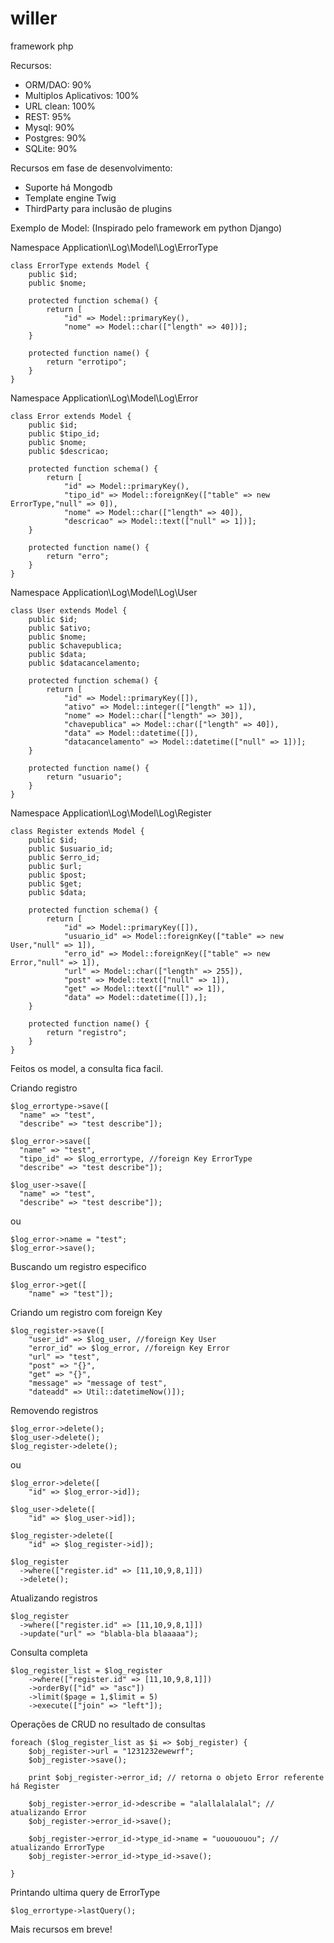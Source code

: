 willer
===========

framework php

Recursos:
- ORM/DAO: 90%
- Multiplos Aplicativos: 100%
- URL clean: 100%
- REST: 95%
- Mysql: 90%
- Postgres: 90%
- SQLite: 90%

Recursos em fase de desenvolvimento:
- Suporte há Mongodb
- Template engine Twig
- ThirdParty para inclusão de plugins

Exemplo de Model: (Inspirado pelo framework em python Django)

Namespace Application\Log\Model\Log\ErrorType
```
class ErrorType extends Model {
    public $id;
    public $nome;

    protected function schema() {
        return [
            "id" => Model::primaryKey(),
            "nome" => Model::char(["length" => 40])];
    }

    protected function name() {
        return "errotipo";
    }
}
```

Namespace Application\Log\Model\Log\Error
```
class Error extends Model {
    public $id;
    public $tipo_id;
    public $nome;
    public $descricao;

    protected function schema() {
        return [
            "id" => Model::primaryKey(),
            "tipo_id" => Model::foreignKey(["table" => new ErrorType,"null" => 0]),
            "nome" => Model::char(["length" => 40]),
            "descricao" => Model::text(["null" => 1])];
    }

    protected function name() {
        return "erro";
    }
}
```

Namespace Application\Log\Model\Log\User
```
class User extends Model {
    public $id;
    public $ativo;
    public $nome;
    public $chavepublica;
    public $data;
    public $datacancelamento;

    protected function schema() {
        return [
            "id" => Model::primaryKey([]),
            "ativo" => Model::integer(["length" => 1]),
            "nome" => Model::char(["length" => 30]),
            "chavepublica" => Model::char(["length" => 40]),
            "data" => Model::datetime([]),
            "datacancelamento" => Model::datetime(["null" => 1])];
    }

    protected function name() {
        return "usuario";
    }
}
```

Namespace Application\Log\Model\Log\Register
```
class Register extends Model {
    public $id;
    public $usuario_id;
    public $erro_id;
    public $url;
    public $post;
    public $get;
    public $data;

    protected function schema() {
        return [
            "id" => Model::primaryKey([]),
            "usuario_id" => Model::foreignKey(["table" => new User,"null" => 1]),
            "erro_id" => Model::foreignKey(["table" => new Error,"null" => 1]),
            "url" => Model::char(["length" => 255]),
            "post" => Model::text(["null" => 1]),
            "get" => Model::text(["null" => 1]),
            "data" => Model::datetime([]),];
    }

    protected function name() {
        return "registro";
    }
}
```

Feitos os model, a consulta fica facil.

Criando registro
```
$log_errortype->save([
  "name" => "test",
  "describe" => "test describe"]);

$log_error->save([
  "name" => "test",
  "tipo_id" => $log_errortype, //foreign Key ErrorType
  "describe" => "test describe"]);

$log_user->save([
  "name" => "test",
  "describe" => "test describe"]);
```
ou
```
$log_error->name = "test";
$log_error->save();
```

Buscando um registro especifico
```
$log_error->get([
    "name" => "test"]);
```

Criando um registro com foreign Key
```
$log_register->save([
    "user_id" => $log_user, //foreign Key User
    "error_id" => $log_error, //foreign Key Error
    "url" => "test",
    "post" => "{}",
    "get" => "{}",
    "message" => "message of test",
    "dateadd" => Util::datetimeNow()]);
```

Removendo registros
```
$log_error->delete();
$log_user->delete();
$log_register->delete();
```
ou
```
$log_error->delete([
    "id" => $log_error->id]);

$log_user->delete([
    "id" => $log_user->id]);

$log_register->delete([
    "id" => $log_register->id]);

$log_register
  ->where(["register.id" => [11,10,9,8,1]])
  ->delete();
```

Atualizando registros
```
$log_register
  ->where(["register.id" => [11,10,9,8,1]])
  ->update("url" => "blabla-bla blaaaaa");
```

Consulta completa
```
$log_register_list = $log_register
    ->where(["register.id" => [11,10,9,8,1]])
    ->orderBy(["id" => "asc"])
    ->limit($page = 1,$limit = 5)
    ->execute(["join" => "left"]);
```

Operações de CRUD no resultado de consultas
```
foreach ($log_register_list as $i => $obj_register) {
    $obj_register->url = "1231232ewewrf";
    $obj_register->save();

    print $obj_register->error_id; // retorna o objeto Error referente há Register

    $obj_register->error_id->describe = "alallalalalal"; // atualizando Error
    $obj_register->error_id->save();

    $obj_register->error_id->type_id->name = "uouououou"; // atualizando ErrorType
    $obj_register->error_id->type_id->save();

}
```

Printando ultima query de ErrorType
```
$log_errortype->lastQuery();
```

Mais recursos em breve!
